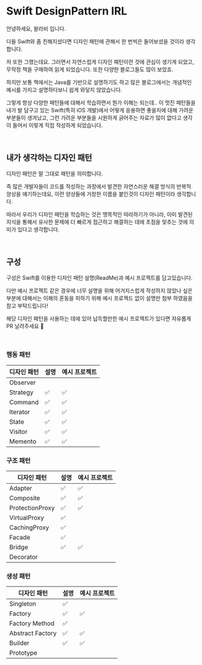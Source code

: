 # Swift DesignPattern IRL

안녕하세요, 왈라비 입니다.

다들 Swift와 좀 친해지셨다면 디자인 패턴에 관해서 한 번씩은 들어보셨을 것이라 생각합니다.

저 또한 그랬는데요. 그러면서 자연스럽게 디자인 패턴이란 것에 관심이 생기게 되었고, 무작정 책을 구매하여 읽게 되었습니다.
또한 다양한 블로그들도 많이 보았죠.

하지만 보통 책에서는 Java를 기반으로 설명하기도 하고 많은 블로그에서는 개념적인 예시를 가지고 설명하다보니 쉽게 와닿지 않았습니다.

그렇게 항상 다양한 패턴들에 대해서 학습하면서 뭔가 이해는 되는데.. 이 멋진 패턴들을 내가 발 담구고 있는 Swift(특히 iOS 개발)에서 어떻게 응용하면 좋을지에 대해 가려운 부분들이 생겨났고,
그런 가려운 부분들을 시원하게 긁어주는 자료가 많이 없다고 생각이 들어서 이렇게 직접 작성하게 되었습니다.

</br>

## 내가 생각하는 디자인 패턴

디자인 패턴은 말 그대로 패턴을 의미합니다.

즉 많은 개발자들이 코드를 작성하는 과정에서 발견한 자연스러운 해결 방식의 반복적 양상을 얘기하는데요, 이런 양상들에 거창한 이름을 붙인것이 디자인 패턴이라 생각합니다.

따라서 우리가 디자인 패턴을 학습하는 것은 맹목적인 따라하기가 아니라, 이미 발견된 지식을 통해서 유사한 문제에 더 빠르게 접근하고 해결하는 데에 초점을 맞추는 것에 의미가 있다고 생각합니다.

</br>

## 구성

구성은 Swift를 이용한 디자인 패턴 설명(ReadMe)과 예시 프로젝트를 담고있습니다.

다만 예시 프로젝트 같은 경우에 너무 설명을 위해 어거지스럽게 작성하지 않았나 싶은 부분에 대해서는 이해의 혼동을 피하기 위해 예시 프로젝드 없이 설명만 첨부 하였음을 참고 부탁드립니다!

해당 디자인 패턴을 사용하는 데에 있어 납득할만한 예시 프로젝트가 있다면 자유롭게 PR 날려주세요 🫰

</br>

### 행동 패턴

| 디자인 패턴 | 설명 | 예시 프로젝트 |
| ----------------------  | ---- | ------------ |
| Observer                |      |              |
| Strategy                |  ✅   |   ✅         |
| Command                 |  ✅   |   ✅         |
| Iterator                |  ✅   |   ✅         |
| State                   |  ✅   |   ✅         |
| Visitor                 |  ✅   |   ✅         |
| Memento                 |  ✅   |   ✅         |

### 구조 패턴

| 디자인 패턴 | 설명 | 예시 프로젝트 |
| ----------- | ---- | ------------ |
| Adapter     | ✅   | ✅           |
| Composite   | ✅   | ✅           |
| ProtectionProxy | ✅   | ✅       |
| VirtualProxy    | ✅   |          |
| CachingProxy    | ✅   |          |
| Facade      | ✅   |              |
| Bridge      | ✅   | ✅           |
| Decorator   |      |             |

### 생성 패턴

| 디자인 패턴    | 설명 | 예시 프로젝트 |
| ----------------- | ---- | ------------ |
| Singleton         | ✅   |              |
| Factory           | ✅   | ✅            |
| Factory Method    | ✅   |              |
| Abstract Factory  | ✅   | ✅           |
| Builder           | ✅   | ✅           |
| Prototype         |      |              |
